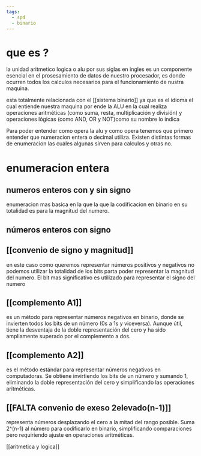 ```yaml
---
tags:
  - spd
  - binario
---
```

# que es ?

la unidad aritmetico logica o alu por sus siglas en ingles es un componente esencial en el prosesamiento de datos de nuestro procesador, es donde ocurren todos los calculos necesarios para el funcionamiento de nustra maquina.

esta totalmente relacionada con el [[sistema binario]] ya que es el idioma el cual entiende nuestra maquina por ende la ALU en la cual realiza operaciones aritméticas (como suma, resta, multiplicación y división) y operaciones lógicas (como AND, OR y NOT)como su nombre lo indica

Para poder entender como opera la alu y como opera tenemos que primero entender que numeracion entera o decimal utiliza. Existen distintas formas de enumeracion las cuales algunas sirven para calculos y otras no.

# enumeracion entera

## **numeros enteros con y sin signo**

enumeracion mas basica en la que la que la codificacion en binario en su totalidad es para la magnitud del numero.

## **números enteros con signo**

## **[[convenio de signo y magnitud]]**

en este caso como queremos representar números positivos y negativos no podemos utilizar la totalidad de los bits parta poder representar la magnitud del numero. El bit mas significativo es utilizado para representar el signo del numero

## **[[complemento A1]]**

es un método para representar números negativos en binario, donde se invierten todos los bits de un número (0s a 1s y viceversa). Aunque útil, tiene la desventaja de la doble representación del cero y ha sido ampliamente superado por el complemento a dos.

## **[[complemento A2]]** 

es el método estándar para representar números negativos en computadoras. Se obtiene invirtiendo los bits de un número y sumando 1, eliminando la doble representación del cero y simplificando las operaciones aritméticas.

## **[[FALTA convenio de exeso 2elevado(n-1)]]**

representa números desplazando el cero a la mitad del rango posible. Suma 2^(n-1) al número para codificarlo en binario, simplificando comparaciones pero requiriendo ajuste en operaciones aritméticas.

[[aritmetica y logica]]